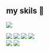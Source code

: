 ## my skils 👋
<img src='https://github-readme-stats.vercel.app/api/top-langs/?username={Yong081002}&theme=blue-green'>

<p></p>
  <div>
    <img src="https://img.shields.io/badge/github-181717?style=for-the-badge&logo=github&logoColor=white">
    <img src="https://img.shields.io/badge/Python-3776AB?style=for-the-badge&logo=Python&logoColor=white">
    <img src="https://img.shields.io/badge/HTML-239120?style=for-the-badge&logo=html5&logoColor=white">
    <img src="https://img.shields.io/badge/Javascript-F7DF1E?style=for-the-badge&logo=Javascript&logoColor=white">
  </div>
  <div>
    <img src='https://img.shields.io/badge/React-20232A?style=for-the-badge&logo=react&logoColor=61DAFB'>
    <img src='https://img.shields.io/badge/CSS-239120?&style=for-the-badge&logo=css3&logoColor=white'>
  </div>



